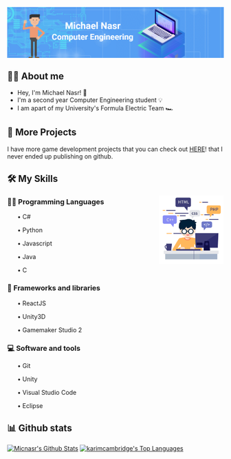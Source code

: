 <div align="center">
<img src="images/header.png? raw=true" align="center" width=100% height=50% />
</div> 


## 💁‍♂️ About me

* Hey, I'm Michael Nasr! :wave:	
* I'm a second year Computer Engineering student :bulb:	
* I am apart of my University's Formula Electric Team :racing_car:

## :floppy_disk: More Projects

I have more game development projects that you can check out [HERE](https://micnasr.itch.io/)!
 that I never ended up publishing on github.

## 🛠️ My Skills

<div align="center">
<img src="images/skills.png? raw=true" align="right" width=30% height=30% />
</div> 

### 👨‍💻 Programming Languages

<ul>• C#</ul>
<ul>• Python</ul>
<ul>• Javascript</ul>
<ul>• Java</ul>
<ul>• C</ul>

### 🧰 Frameworks and libraries

<ul>• ReactJS</ul>
<ul>• Unity3D</ul>
<ul>• Gamemaker Studio 2</ul>

### 💻 Software and tools
<ul>• Git</ul>
<ul>• Unity</ul>
<ul>• Visual Studio Code</ul>
<ul>• Eclipse</ul>

## 📊 Github stats
<p>
    <a align="center" href="https://github-readme-stats.vercel.app/api?username=Micnasr&show_icons=true&count_private=true&theme=react&hide_border=true&bg_color=1F222E&title_color=F85D7F&icon_color=F8D866"><img alt="Micnasr's Github Stats"
                    src="https://github-readme-stats.vercel.app/api?username=Micnasr&show_icons=true&count_private=true&theme=react&hide_border=true&bg_color=1F222E&title_color=F85D7F&icon_color=F8D866" /></a>
  <a align="center" href="https://github-readme-stats.vercel.app/api/top-langs/?username=Micnasr&langs_count=8&layout=compact&theme=react&hide_border=true&bg_color=1F222E&title_color=F85D7F&icon_color=F8D866">
    <img alt="karimcambridge's Top Languages" src="https://github-readme-stats.vercel.app/api/top-langs/?username=Micnasr&langs_count=8&layout=compact&theme=react&hide_border=true&bg_color=1F222E&title_color=F85D7F&icon_color=F8D866" /></a>
</p>
